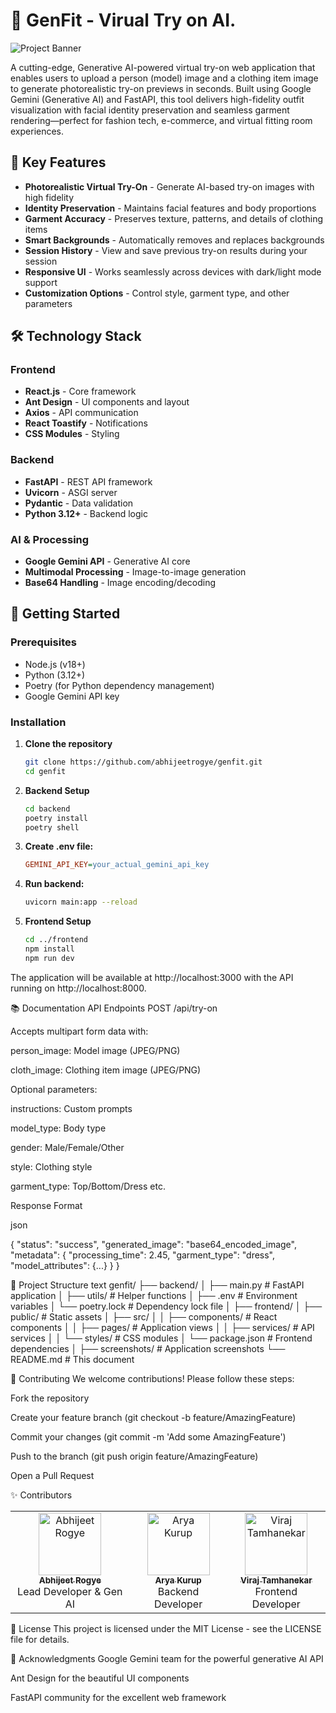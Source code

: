 # 👗 GenFit - Virual Try on AI.

![Project Banner](./logo.png)

A cutting-edge, Generative AI-powered virtual try-on web application that enables users to upload a person (model) image and a clothing item image to generate photorealistic try-on previews in seconds. Built using Google Gemini (Generative AI) and FastAPI, this tool delivers high-fidelity outfit visualization with facial identity preservation and seamless garment rendering—perfect for fashion tech, e-commerce, and virtual fitting room experiences.

## 🌟 Key Features

- **Photorealistic Virtual Try-On** - Generate AI-based try-on images with high fidelity
- **Identity Preservation** - Maintains facial features and body proportions
- **Garment Accuracy** - Preserves texture, patterns, and details of clothing items
- **Smart Backgrounds** - Automatically removes and replaces backgrounds
- **Session History** - View and save previous try-on results during your session
- **Responsive UI** - Works seamlessly across devices with dark/light mode support
- **Customization Options** - Control style, garment type, and other parameters

## 🛠️ Technology Stack

### Frontend
- **React.js** - Core framework
- **Ant Design** - UI components and layout
- **Axios** - API communication
- **React Toastify** - Notifications
- **CSS Modules** - Styling

### Backend
- **FastAPI** - REST API framework
- **Uvicorn** - ASGI server
- **Pydantic** - Data validation
- **Python 3.12+** - Backend logic

### AI & Processing
- **Google Gemini API** - Generative AI core
- **Multimodal Processing** - Image-to-image generation
- **Base64 Handling** - Image encoding/decoding

## 🚀 Getting Started

### Prerequisites
- Node.js (v18+)
- Python (3.12+)
- Poetry (for Python dependency management)
- Google Gemini API key

### Installation

1. **Clone the repository**
   ```bash
   git clone https://github.com/abhijeetrogye/genfit.git
   cd genfit

2. **Backend Setup**

    ```bash
    cd backend
    poetry install
    poetry shell

3. **Create .env file:**

    ```ini
    GEMINI_API_KEY=your_actual_gemini_api_key

4. **Run backend:**
    ```bash
    uvicorn main:app --reload

5. **Frontend Setup**
    ```bash
    cd ../frontend
    npm install
    npm run dev

The application will be available at http://localhost:3000 with the API running on http://localhost:8000.

📚 Documentation
API Endpoints
POST /api/try-on

Accepts multipart form data with:

person_image: Model image (JPEG/PNG)

cloth_image: Clothing item image (JPEG/PNG)

Optional parameters:

instructions: Custom prompts

model_type: Body type

gender: Male/Female/Other

style: Clothing style

garment_type: Top/Bottom/Dress etc.

Response Format

json

{
  "status": "success",
  "generated_image": "base64_encoded_image",
  "metadata": {
    "processing_time": 2.45,
    "garment_type": "dress",
    "model_attributes": {...}
  }
}

📂 Project Structure
text
genfit/
├── backend/
│   ├── main.py            # FastAPI application
│   ├── utils/             # Helper functions
│   ├── .env               # Environment variables
│   └── poetry.lock        # Dependency lock file
│
├── frontend/
│   ├── public/            # Static assets
│   ├── src/
│   │   ├── components/    # React components
│   │   ├── pages/         # Application views
│   │   ├── services/      # API services
│   │   └── styles/        # CSS modules
│   └── package.json       # Frontend dependencies
│
├── screenshots/           # Application screenshots
└── README.md              # This document

🤝 Contributing
We welcome contributions! Please follow these steps:

Fork the repository

Create your feature branch (git checkout -b feature/AmazingFeature)

Commit your changes (git commit -m 'Add some AmazingFeature')

Push to the branch (git push origin feature/AmazingFeature)

Open a Pull Request

✨ Contributors
<table> <tr> <td align="center"> <a href="https://github.com/abhijeetrogye"> <img src="https://avatars.githubusercontent.com/u/your_avatar" width="100px;" alt="Abhijeet Rogye"/> <br /> <sub><b>Abhijeet Rogye</b></sub> </a> <br /> <span>Lead Developer & Gen AI</span> </td> <td align="center"> <a href="https://github.com/AryaKurup16"> <img src="https://avatars.githubusercontent.com/u/your_avatar" width="100px;" alt="Arya Kurup"/> <br /> <sub><b>Arya Kurup</b></sub> </a> <br /> <span>Backend Developer</span> </td> <td align="center"> <a href="https://github.com/virajtamhanekar"> <img src="https://avatars.githubusercontent.com/u/your_avatar" width="100px;" alt="Viraj Tamhanekar"/> <br /> <sub><b>Viraj Tamhanekar</b></sub> </a> <br /> <span>Frontend Developer</span> </td> </tr> </table>

📄 License
This project is licensed under the MIT License - see the LICENSE file for details.

🙏 Acknowledgments
Google Gemini team for the powerful generative AI API

Ant Design for the beautiful UI components

FastAPI community for the excellent web framework